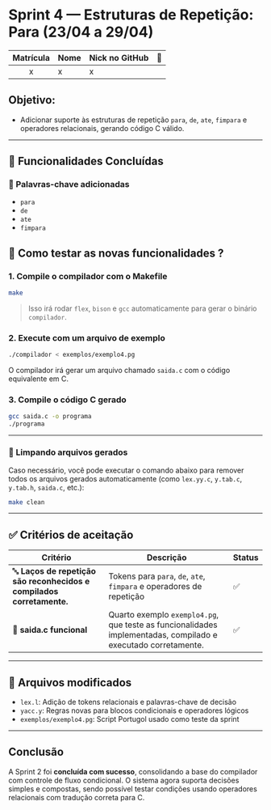 # Sprint 4 — Estruturas de Repetição: Para (23/04 a 29/04)


| Matrícula | Nome                                      | Nick no GitHub |                                                      📸                                                       |
| :-------: | ----------------------------------------- | -------------- | :----------------------------------------------------------------------------------------------------------: |
| x |  x                 | x       |  [](https://github.com/)   |

 
## Objetivo:
- Adicionar suporte às estruturas de repetição `para`, `de`, `ate`, `fimpara`
 e operadores relacionais, gerando código C válido.

---

## 🧪 Funcionalidades Concluídas

### 🧩 Palavras-chave adicionadas
- `para`
- `de`
- `ate`
- `fimpara`


## 🚀 Como testar as novas funcionalidades ?

### 1. Compile o compilador com o Makefile

```bash
make
```

> Isso irá rodar `flex`, `bison` e `gcc` automaticamente para gerar o binário `compilador`.

### 2. Execute com um arquivo de exemplo

```bash
./compilador < exemplos/exemplo4.pg
```

O compilador irá gerar um arquivo chamado `saida.c` com o código equivalente em C.

### 3. Compile o código C gerado

```bash
gcc saida.c -o programa
./programa
```

---

### 🧹 Limpando arquivos gerados

Caso necessário, você pode executar o comando abaixo para remover todos os arquivos gerados automaticamente (como `lex.yy.c`, `y.tab.c`, `y.tab.h`, `saida.c`, etc.):

```bash
make clean
```
---


## ✅ Critérios de aceitação

| Critério | Descrição | Status |
|---------|-----------|--------|
| 🔤 **Laços de repetição são reconhecidos e compilados corretamente.** | Tokens para `para`, `de`, `ate`, `fimpara` e operadores de repetição | ✅ |
| 🧾 **saida.c funcional** | Quarto exemplo `exemplo4.pg`, que teste as funcionalidades implementadas, compilado e executado corretamente. | ✅ |

---

## 📁 Arquivos modificados

- `lex.l`: Adição de tokens relacionais e palavras-chave de decisão
- `yacc.y`: Regras novas para blocos condicionais e operadores lógicos
- `exemplos/exemplo4.pg`: Script Portugol usado como teste da sprint

---

##  Conclusão

A Sprint 2 foi **concluída com sucesso**, consolidando a base do compilador com controle de fluxo condicional. O sistema agora suporta decisões simples e compostas, sendo possível testar condições usando operadores relacionais com tradução correta para C.
